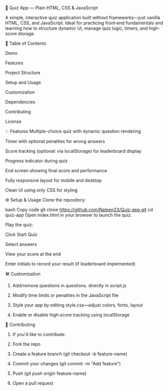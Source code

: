 🎯 Quiz App — Plain HTML, CSS & JavaScript

A simple, interactive quiz application built without frameworks—just vanilla HTML, CSS, and JavaScript. Ideal for practicing front‑end fundamentals and learning how to structure dynamic UI, manage quiz logic, timers, and high-score storage.



📌 Table of Contents

Demo

Features

Project Structure

Setup and Usage

Customization

Dependencies

Contributing

License


✨ Features
Multiple-choice quiz with dynamic question rendering

Timer with optional penalties for wrong answers

Score tracking (optional: via localStorage) for leaderboard display

Progress indicator during quiz

End screen showing final score and performance

Fully responsive layout for mobile and desktop

Clean UI using only CSS for styling


⚙️ Setup & Usage
Clone the repository:

bash
Copy code
git clone https://github.com/Naleen23/Quiz-app.git
cd quiz-app
Open index.html in your browser to launch the quiz.

Play the quiz:

Click Start Quiz

Select answers

View your score at the end

Enter initials to record your result (if leaderboard implemented)


🛠 Customization

1. Add/remove questions in questions.
 directly in script.js

2. Modify time limits or penalties in the JavaScript file

3. Style your app by editing style.css—adjust colors, fonts, layout

4. Enable or disable high‑score tracking using localStorage


👥 Contributing

1. If you'd like to contribute:

2. Fork the repo

3. Create a feature branch (git checkout -b feature-name)

4. Commit your changes (git commit -m "Add feature")

5. Push (git push origin feature-name)

6. Open a pull request
